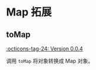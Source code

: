 # Map 拓展

## toMap

[:octicons-tag-24: Version 0.0.4](https://ave.entropy2020.cn/version/VastTools/#004)

调用 `toMap` 将对象转换成 Map 对象。
